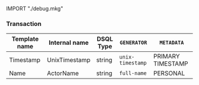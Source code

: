IMPORT "./debug.mkg"

### Transaction

| Template name | Internal name | DSQL Type | `GENERATOR`      | `METADATA`        |
| ------------- | ------------- | --------- | ---------------- | ----------------- |
| Timestamp     | UnixTimestamp | string    | `unix-timestamp` | PRIMARY TIMESTAMP |
| Name          | ActorName     | string    | `full-name`      | PERSONAL          |

